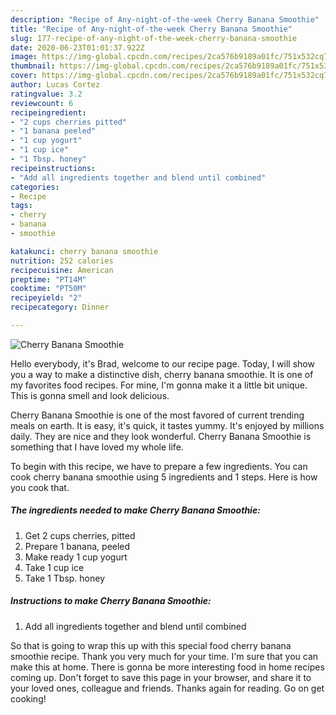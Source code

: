```yaml
---
description: "Recipe of Any-night-of-the-week Cherry Banana Smoothie"
title: "Recipe of Any-night-of-the-week Cherry Banana Smoothie"
slug: 177-recipe-of-any-night-of-the-week-cherry-banana-smoothie
date: 2020-06-23T01:01:37.922Z
image: https://img-global.cpcdn.com/recipes/2ca576b9189a01fc/751x532cq70/cherry-banana-smoothie-recipe-main-photo.jpg
thumbnail: https://img-global.cpcdn.com/recipes/2ca576b9189a01fc/751x532cq70/cherry-banana-smoothie-recipe-main-photo.jpg
cover: https://img-global.cpcdn.com/recipes/2ca576b9189a01fc/751x532cq70/cherry-banana-smoothie-recipe-main-photo.jpg
author: Lucas Cortez
ratingvalue: 3.2
reviewcount: 6
recipeingredient:
- "2 cups cherries pitted"
- "1 banana peeled"
- "1 cup yogurt"
- "1 cup ice"
- "1 Tbsp. honey"
recipeinstructions:
- "Add all ingredients together and blend until combined"
categories:
- Recipe
tags:
- cherry
- banana
- smoothie

katakunci: cherry banana smoothie 
nutrition: 252 calories
recipecuisine: American
preptime: "PT14M"
cooktime: "PT50M"
recipeyield: "2"
recipecategory: Dinner

---
```



![Cherry Banana Smoothie](https://img-global.cpcdn.com/recipes/2ca576b9189a01fc/751x532cq70/cherry-banana-smoothie-recipe-main-photo.jpg)

Hello everybody, it's Brad, welcome to our recipe page. Today, I will show you a way to make a distinctive dish, cherry banana smoothie. It is one of my favorites food recipes. For mine, I'm gonna make it a little bit unique. This is gonna smell and look delicious.

Cherry Banana Smoothie is one of the most favored of current trending meals on earth. It is easy, it's quick, it tastes yummy. It's enjoyed by millions daily. They are nice and they look wonderful. Cherry Banana Smoothie is something that I have loved my whole life.




To begin with this recipe, we have to prepare a few ingredients. You can cook cherry banana smoothie using 5 ingredients and 1 steps. Here is how you cook that.

##### The ingredients needed to make Cherry Banana Smoothie:

1. Get 2 cups cherries, pitted
1. Prepare 1 banana, peeled
1. Make ready 1 cup yogurt
1. Take 1 cup ice
1. Take 1 Tbsp. honey




##### Instructions to make Cherry Banana Smoothie:

1. Add all ingredients together and blend until combined




So that is going to wrap this up with this special food cherry banana smoothie recipe. Thank you very much for your time. I'm sure that you can make this at home. There is gonna be more interesting food in home recipes coming up. Don't forget to save this page in your browser, and share it to your loved ones, colleague and friends. Thanks again for reading. Go on get cooking!
